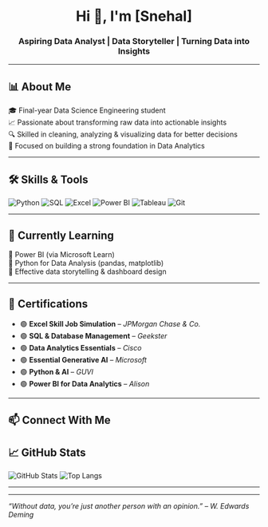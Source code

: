 <h1 align="center">Hi 👋, I'm [Snehal]</h1>
<h3 align="center">Aspiring Data Analyst | Data Storyteller | Turning Data into Insights</h3>

---

## 📊 About Me

🎓 Final-year Data Science Engineering student  
📈 Passionate about transforming raw data into actionable insights  
🔍 Skilled in cleaning, analyzing & visualizing data for better decisions  
📌 Focused on building a strong foundation in Data Analytics  

---

## 🛠️ Skills & Tools

![Python](https://img.shields.io/badge/-Python-3776AB?style=flat&logo=python&logoColor=white)
![SQL](https://img.shields.io/badge/-SQL-4479A1?style=flat&logo=mysql&logoColor=white)
![Excel](https://img.shields.io/badge/-Excel-217346?style=flat&logo=microsoft-excel&logoColor=white)
![Power BI](https://img.shields.io/badge/-PowerBI-F2C811?style=flat&logo=powerbi&logoColor=black)
![Tableau](https://img.shields.io/badge/-Tableau-E97627?style=flat&logo=tableau&logoColor=white)
![Git](https://img.shields.io/badge/-Git-F05032?style=flat&logo=git&logoColor=white)


---

## 🌱 Currently Learning

🚀 Power BI (via Microsoft Learn)  
📘 Python for Data Analysis (pandas, matplotlib)  
🎯 Effective data storytelling & dashboard design  

---

## 📄 Certifications

- 🟢 **Excel Skill Job Simulation** – *JPMorgan Chase & Co.*
- 🟢 **SQL & Database Management** – *Geekster*
- 🟢 **Data Analytics Essentials** – *Cisco*
- 🟢 **Essential Generative AI** – *Microsoft*
- 🟢 **Python & AI** – *GUVI*
- 🟢 **Power BI for Data Analytics** – *Alison*


---

## 📫 Connect With Me

## 📈 GitHub Stats

![GitHub Stats](https://github-readme-stats.vercel.app/api?username=Sneha-273&show_icons=true&theme=radical)
![Top Langs](https://github-readme-stats.vercel.app/api/top-langs/?username=Sneha-273&layout=compact&theme=radical)


---



---

_“Without data, you’re just another person with an opinion.” – W. Edwards Deming_



